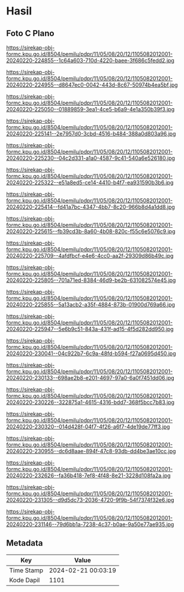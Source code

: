 # Hasil

## Foto C Plano

https://sirekap-obj-formc.kpu.go.id/8504/pemilu/pdpr/11/05/08/20/12/1105082012001-20240220-224855--1c64a603-710d-4220-baee-3f686c5fedd2.jpg

https://sirekap-obj-formc.kpu.go.id/8504/pemilu/pdpr/11/05/08/20/12/1105082012001-20240220-224955--d8647ec0-0042-443d-8c67-50974b4ea5bf.jpg

https://sirekap-obj-formc.kpu.go.id/8504/pemilu/pdpr/11/05/08/20/12/1105082012001-20240220-225050--01889859-3ea1-4ce5-b6a9-4e1a350b39f3.jpg

https://sirekap-obj-formc.kpu.go.id/8504/pemilu/pdpr/11/05/08/20/12/1105082012001-20240220-225141--2e7957d0-3cbd-4516-b484-388a0d803a96.jpg

https://sirekap-obj-formc.kpu.go.id/8504/pemilu/pdpr/11/05/08/20/12/1105082012001-20240220-225230--04c2d331-a1a0-4587-9c41-540a6e526180.jpg

https://sirekap-obj-formc.kpu.go.id/8504/pemilu/pdpr/11/05/08/20/12/1105082012001-20240220-225322--e51a8ed5-ce14-4410-b4f7-ea931590b3b6.jpg

https://sirekap-obj-formc.kpu.go.id/8504/pemilu/pdpr/11/05/08/20/12/1105082012001-20240220-225414--fd41a7bc-4347-4bb7-8c20-966b8d4a1dd8.jpg

https://sirekap-obj-formc.kpu.go.id/8504/pemilu/pdpr/11/05/08/20/12/1105082012001-20240220-225615--fb39cd3b-8a60-4b08-820c-f55c6e5076c9.jpg

https://sirekap-obj-formc.kpu.go.id/8504/pemilu/pdpr/11/05/08/20/12/1105082012001-20240220-225709--4afdfbcf-e4e6-4cc0-aa2f-29309d86b49c.jpg

https://sirekap-obj-formc.kpu.go.id/8504/pemilu/pdpr/11/05/08/20/12/1105082012001-20240220-225805--701a71ed-8384-46d9-be2b-631082574e45.jpg

https://sirekap-obj-formc.kpu.go.id/8504/pemilu/pdpr/11/05/08/20/12/1105082012001-20240220-225855--5a13acb2-a35f-4884-873b-01900d769a66.jpg

https://sirekap-obj-formc.kpu.go.id/8504/pemilu/pdpr/11/05/08/20/12/1105082012001-20240220-225947--5e6b9c51-843a-431f-ad15-4f5d282dd950.jpg

https://sirekap-obj-formc.kpu.go.id/8504/pemilu/pdpr/11/05/08/20/12/1105082012001-20240220-230041--04c922b7-6c9a-48fd-b594-f27a0695d450.jpg

https://sirekap-obj-formc.kpu.go.id/8504/pemilu/pdpr/11/05/08/20/12/1105082012001-20240220-230133--698ae2b8-e201-4697-97a0-6a0f7451dd06.jpg

https://sirekap-obj-formc.kpu.go.id/8504/pemilu/pdpr/11/05/08/20/12/1105082012001-20240220-230226--322875a1-4615-4316-bdd7-368f5bcc7b83.jpg

https://sirekap-obj-formc.kpu.go.id/8504/pemilu/pdpr/11/05/08/20/12/1105082012001-20240220-230320--014d428f-04f7-4f26-a6f7-4de19de77ff3.jpg

https://sirekap-obj-formc.kpu.go.id/8504/pemilu/pdpr/11/05/08/20/12/1105082012001-20240220-230955--dc6d8aae-894f-47c8-93db-dd4be3ae10cc.jpg

https://sirekap-obj-formc.kpu.go.id/8504/pemilu/pdpr/11/05/08/20/12/1105082012001-20240220-232626--fa36b418-7ef8-4f48-8e21-3228d108fa2a.jpg

https://sirekap-obj-formc.kpu.go.id/8504/pemilu/pdpr/11/05/08/20/12/1105082012001-20240220-231305--d9d5dc73-2036-4720-9f9b-54f7374f32e6.jpg

https://sirekap-obj-formc.kpu.go.id/8504/pemilu/pdpr/11/05/08/20/12/1105082012001-20240220-231146--79d6bb1a-7238-4c37-b0ae-9a50e77ae935.jpg


## Metadata

| Key        | Value               |
| ---------- | ------------------- |
| Time Stamp | 2024-02-21 00:03:19 |
| Kode Dapil | 1101                |



